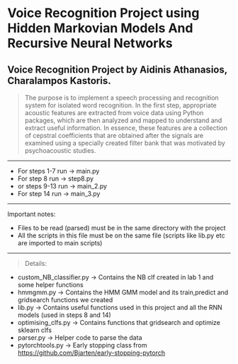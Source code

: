 # Voice Recognition Project using Hidden Markovian Models And Recursive Neural Networks
Voice Recognition Project by Aidinis Athanasios, Charalampos Kastoris.
----------------------------------------------------------------------
>The purpose is to implement a speech processing and recognition system for isolated word recognition. In the first step, appropriate acoustic features are extracted from voice data using Python packages, which are then analyzed and mapped to understand and extract useful information. In essence, these features are a collection of cepstral coefficients that are obtained after the signals are examined using a specially created filter bank that was motivated by psychoacoustic studies.
----------------------------------------------------------------------
* For steps 1-7 run -> main.py
* For step 8 run -> step8.py
* or steps 9-13 run -> main_2.py
* For step 14 run -> main_3.py
----------------------------------------------------------------------
Important notes:
* Files to be read (parsed) must be in the same directory with the project
* All the scripts in this file must be on the same file 
(scripts like lib.py etc are imported to main scripts)
----------------------------------------------------------------------
>Details:
* custom_NB_classifier.py -> Contains the NB clf created in lab 1 and some helper functions
* hmmgmm.py -> Contains the HMM GMM model and its train,predict and gridsearch functions we created
* lib.py -> Contains useful functions used in this project and all the RNN models 
(used in steps 8 and 14)
* optimising_clfs.py -> Contains functions that gridsearch and optimize sklearn clfs
* parser.py -> Helper code to parse the data 
* pytorchtools.py -> Early stopping class from https://github.com/Bjarten/early-stopping-pytorch


